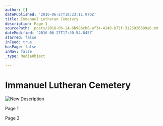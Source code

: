 ```yaml
---
author: []
datePublished: '2016-06-27T18:23:11.970Z'
title: Immanuel Lutheran Cemetery
description: Page 1
sourcePath: _posts/2016-06-14-6b986cb6-af34-4140-b72f-3126026689a6.md
dateModified: '2016-06-27T17:30:54.845Z'
starred: false
inFeed: true
hasPage: false
inNav: false
_type: MediaObject

---
```

# Immanuel Lutheran Cemetery
![New Description ](https://the-grid-user-content.s3-us-west-2.amazonaws.com/4391a533-82fd-4d15-94cb-c0fb760b868d.jpg)

Page 1

Page 2